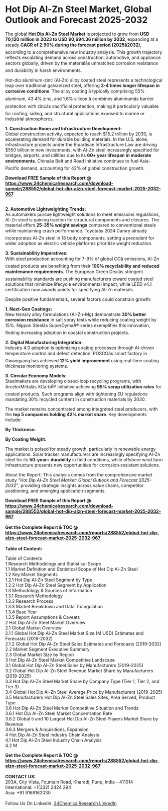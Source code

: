 <h1>Hot Dip Al-Zn Steel Market, Global Outlook and Forecast 2025-2032</h1><p>The global <strong>Hot Dip Al-Zn Steel Market</strong> is projected to grow from <strong>USD 70,120 million in 2023 to USD 90,694.36 million by 2032</strong>, expanding at a steady <strong>CAGR of 2.90% during the forecast period (2025â2032)</strong>, according to a comprehensive new industry analysis. This growth trajectory reflects escalating demand across construction, automotive, and appliance sectors globally, driven by the materialâs unmatched corrosion resistance and durability in harsh environments.</p><p>Hot-dip aluminum-zinc (Al-Zn) alloy coated steel represents a technological leap over traditional galvanized steel, offering <strong>2-4 times longer lifespan in corrosive conditions</strong>. The alloy coating â typically comprising 55% aluminum, 43.4% zinc, and 1.6% silicon â combines aluminumâs barrier protection with zincâs sacrificial protection, making it particularly valuable for roofing, siding, and structural applications exposed to marine or industrial atmospheres.</p><p><strong>1. Construction Boom and Infrastructure Development:</strong><br>
Global construction activity, expected to reach $15.2 trillion by 2030, is accelerating demand for durable building materials. In the U.S. alone, infrastructure projects under the Bipartisan Infrastructure Law are driving $550 billion in new investments, with Al-Zn steel increasingly specified for bridges, airports, and utilities due to its <strong>60+ year lifespan in moderate environments</strong>. Chinaâs Belt and Road Initiative continues to fuel Asia-Pacific demand, accounting for 42% of global construction growth.</p><div><b>Download FREE Sample of this Report @ 
            <a href="https://www.24chemicalresearch.com/download-sample/288552/global-hot-dip-alzn-steel-forecast-market-2025-2032-967">
            https://www.24chemicalresearch.com/download-sample/288552/global-hot-dip-alzn-steel-forecast-market-2025-2032-967</a></b></div><br><p><strong>2. Automotive Lightweighting Trends:</strong><br>
As automakers pursue lightweight solutions to meet emissions regulations, Al-Zn steel is gaining traction for structural components and closures. The material offers <strong>25-35% weight savings</strong> compared to conventional steels while maintaining crash performance. Toyotaâs 2024 Camry already incorporates Al-Zn steel in 18 body components, setting a precedent for wider adoption as electric vehicle platforms prioritize weight reduction.</p><p><strong>3. Sustainability Imperatives:</strong><br>
With steel production accounting for 7-9% of global COâ emissions, Al-Zn coated products are benefiting from their <strong>100% recyclability and reduced maintenance requirements</strong>. The European Green Dealâs stringent sustainability standards are pushing manufacturers toward coated steel solutions that minimize lifecycle environmental impact, while LEED v4.1 certification now awards points for specifying Al-Zn materials.</p><p>Despite positive fundamentals, several factors could constrain growth:</p><p><strong>1. Next-Gen Coatings:</strong><br>
New ternary alloy formulations (Al-Zn-Mg) demonstrate <strong>30% better corrosion resistance</strong> in salt spray tests while reducing coating weight by 15%. Nippon Steelâs SuperDymaÂ® series exemplifies this innovation, finding increasing adoption in coastal construction projects.</p><p><strong>2. Digital Manufacturing Integration:</strong><br>
Industry 4.0 adoption is optimizing coating processes through AI-driven temperature control and defect detection. POSCOâs smart factory in Gwangyang has achieved <strong>12% yield improvement</strong> using real-time coating thickness monitoring systems.</p><p><strong>3. Circular Economy Models:</strong><br>
Steelmakers are developing closed-loop recycling programs, with ArcelorMittalâs XCarbÂ® initiative achieving <strong>95% scrap utilization rates</strong> for coated products. Such programs align with tightening EU regulations mandating 30% recycled content in construction materials by 2030.</p><p>The market remains concentrated among integrated steel producers, with the <strong>top 5 companies holding 42% market share</strong>. Key developments include:</p><p><strong>By Thickness:</strong></p><p><strong>By Coating Weight:</strong></p><p>The market is poised for steady growth, particularly in renewable energy applications. Solar tracker manufacturers are increasingly specifying Al-Zn steel for its <strong>50-year+ durability</strong> in field conditions, while offshore wind farm infrastructure presents new opportunities for corrosion-resistant solutions.</p><p>About the Report: This analysis comes from the comprehensive market study <em>"Hot Dip Al-Zn Steel Market: Global Outlook and Forecast 2025-2032"</em>, providing strategic insights across value chains, competitor positioning, and emerging application segments.</p><div><b>Download FREE Sample of this Report @ 
            <a href="https://www.24chemicalresearch.com/download-sample/288552/global-hot-dip-alzn-steel-forecast-market-2025-2032-967">
            https://www.24chemicalresearch.com/download-sample/288552/global-hot-dip-alzn-steel-forecast-market-2025-2032-967</a></b></div><br><div><b>Get the Complete Report & TOC @ 
            <a href="https://www.24chemicalresearch.com/reports/288552/global-hot-dip-alzn-steel-forecast-market-2025-2032-967">
            https://www.24chemicalresearch.com/reports/288552/global-hot-dip-alzn-steel-forecast-market-2025-2032-967</a></b></div><br>
            <b>Table of Content:</b><p>Table of Contents<br />
1 Research Methodology and Statistical Scope<br />
1.1 Market Definition and Statistical Scope of Hot Dip Al-Zn Steel<br />
1.2 Key Market Segments<br />
1.2.1 Hot Dip Al-Zn Steel Segment by Type<br />
1.2.2 Hot Dip Al-Zn Steel Segment by Application<br />
1.3 Methodology & Sources of Information<br />
1.3.1 Research Methodology<br />
1.3.2 Research Process<br />
1.3.3 Market Breakdown and Data Triangulation<br />
1.3.4 Base Year<br />
1.3.5 Report Assumptions & Caveats<br />
2 Hot Dip Al-Zn Steel Market Overview<br />
2.1 Global Market Overview<br />
2.1.1 Global Hot Dip Al-Zn Steel Market Size (M USD) Estimates and Forecasts (2019-2032)<br />
2.1.2 Global Hot Dip Al-Zn Steel Sales Estimates and Forecasts (2019-2032)<br />
2.2 Market Segment Executive Summary<br />
2.3 Global Market Size by Region<br />
3 Hot Dip Al-Zn Steel Market Competitive Landscape<br />
3.1 Global Hot Dip Al-Zn Steel Sales by Manufacturers (2019-2025)<br />
3.2 Global Hot Dip Al-Zn Steel Revenue Market Share by Manufacturers (2019-2025)<br />
3.3 Hot Dip Al-Zn Steel Market Share by Company Type (Tier 1, Tier 2, and Tier 3)<br />
3.4 Global Hot Dip Al-Zn Steel Average Price by Manufacturers (2019-2025)<br />
3.5 Manufacturers Hot Dip Al-Zn Steel Sales Sites, Area Served, Product Type<br />
3.6 Hot Dip Al-Zn Steel Market Competitive Situation and Trends<br />
3.6.1 Hot Dip Al-Zn Steel Market Concentration Rate<br />
3.6.2 Global 5 and 10 Largest Hot Dip Al-Zn Steel Players Market Share by Revenue<br />
3.6.3 Mergers & Acquisitions, Expansion<br />
4 Hot Dip Al-Zn Steel Industry Chain Analysis<br />
4.1 Hot Dip Al-Zn Steel Industry Chain Analysis<br />
4.2 M</p><div><b>Get the Complete Report & TOC @ 
            <a href="https://www.24chemicalresearch.com/reports/288552/global-hot-dip-alzn-steel-forecast-market-2025-2032-967">
            https://www.24chemicalresearch.com/reports/288552/global-hot-dip-alzn-steel-forecast-market-2025-2032-967</a></b></div><br><b>CONTACT US:</b><br>
            203A, City Vista, Fountain Road, Kharadi, Pune, India - 411014<br>
            International: +1(332) 2424 294<br>
            Asia: +91 9169162030 <br><br>
            Follow Us On LinkedIn: <a href="https://www.linkedin.com/company/24chemicalresearch/">24ChemicalResearch LinkedIn</a>